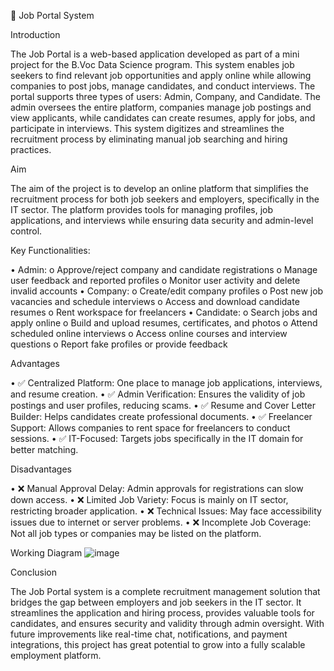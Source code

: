 

💼 Job Portal System

Introduction

The Job Portal is a web-based application developed as part of a mini project for the B.Voc Data Science program. This system enables job seekers to find relevant job opportunities and apply online while allowing companies to post jobs, manage candidates, and conduct interviews.
The portal supports three types of users: Admin, Company, and Candidate. The admin oversees the entire platform, companies manage job postings and view applicants, while candidates can create resumes, apply for jobs, and participate in interviews. This system digitizes and streamlines the recruitment process by eliminating manual job searching and hiring practices.

Aim

The aim of the project is to develop an online platform that simplifies the recruitment process for both job seekers and employers, specifically in the IT sector. The platform provides tools for managing profiles, job applications, and interviews while ensuring data security and admin-level control.

Key Functionalities:

•	Admin:
o	Approve/reject company and candidate registrations
o	Manage user feedback and reported profiles
o	Monitor user activity and delete invalid accounts
•	Company:
o	Create/edit company profiles
o	Post new job vacancies and schedule interviews
o	Access and download candidate resumes
o	Rent workspace for freelancers
•	Candidate:
o	Search jobs and apply online
o	Build and upload resumes, certificates, and photos
o	Attend scheduled online interviews
o	Access online courses and interview questions
o	Report fake profiles or provide feedback

Advantages

•	✅ Centralized Platform: One place to manage job applications, interviews, and resume creation.
•	✅ Admin Verification: Ensures the validity of job postings and user profiles, reducing scams.
•	✅ Resume and Cover Letter Builder: Helps candidates create professional documents.
•	✅ Freelancer Support: Allows companies to rent space for freelancers to conduct sessions.
•	✅ IT-Focused: Targets jobs specifically in the IT domain for better matching.

Disadvantages

•	❌ Manual Approval Delay: Admin approvals for registrations can slow down access.
•	❌ Limited Job Variety: Focus is mainly on IT sector, restricting broader application.
•	❌ Technical Issues: May face accessibility issues due to internet or server problems.
•	❌ Incomplete Job Coverage: Not all job types or companies may be listed on the platform.




Working Diagram 
![image](https://github.com/user-attachments/assets/98625717-e85b-4a31-b2e3-9cc8b3b4901e)

 
Conclusion

The Job Portal system is a complete recruitment management solution that bridges the gap between employers and job seekers in the IT sector. It streamlines the application and hiring process, provides valuable tools for candidates, and ensures security and validity through admin oversight. With future improvements like real-time chat, notifications, and payment integrations, this project has great potential to grow into a fully scalable employment platform.


